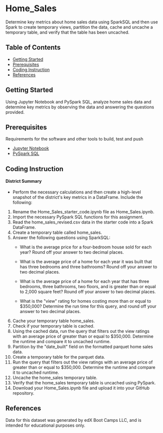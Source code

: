 # Home_Sales

Determine key metrics about home sales data using SparkSQL and then use Spark to create temporary views, partition the data, cache and uncache a temporary table, and verify that the table has been uncached. 

## Table of Contents

- [Getting Started](#getting-started)
- [Prerequisites](#Prerequisites)
- [Coding Instruction](#Coding-Instruction)
- [References](#references)
  
## Getting Started
Using Jupyter Notebook and PySpark SQL, analyze home sales data and determine key metrics by observing the data and answering the questions provided.

## Prerequisites

Requirements for the software and other tools to build, test and push 

- [Jupyter Notebook](https://jupyter.org/)
- [PySpark SQL](https://phoenixnap.com/kb/jupyter-pyspark#:~:text=Import%20the%20findspark%20module%2C%20initialize%20the%20module%2C%20and,show%20any%20errors%2C%20indicating%20the%20import%20was%20successful.)
  

## Coding Instruction

#### District Summary

- Perform the necessary calculations and then create a high-level snapshot of the district's key metrics in a DataFrame.
Include the following:

1. Rename the Home_Sales_starter_code.ipynb file as Home_Sales.ipynb.
2. Import the necessary PySpark SQL functions for this assignment.
3. Read the home_sales_revised.csv data in the starter code into a Spark DataFrame.
4. Create a temporary table called home_sales.
5. Answer the following questions using SparkSQL:
     - What is the average price for a four-bedroom house sold for each year? Round off your answer to two decimal places.
 
     - What is the average price of a home for each year it was built that has three bedrooms and three bathrooms? Round off your answer to two decimal places.
 
     - What is the average price of a home for each year that has three bedrooms, three bathrooms, two floors, and is greater than or equal to 2,000 square feet? Round off your answer to two decimal places.

     - What is the "view" rating for homes costing more than or equal to $350,000? Determine the run time for this query, and round off your answer to two decimal places.
6. Cache your temporary table home_sales.
7. Check if your temporary table is cached.
8. Using the cached data, run the query that filters out the view ratings with an average price of greater than or equal to $350,000. Determine the runtime and compare it to uncached runtime.
9. Partition by the "date_built" field on the formatted parquet home sales data.
10. Create a temporary table for the parquet data.
11.  Run the query that filters out the view ratings with an average price of greater than or equal to $350,000. Determine the runtime and compare it to uncached runtime.
12.  Uncache the home_sales temporary table.
13.  Verify that the home_sales temporary table is uncached using PySpark.
14.  Download your Home_Sales.ipynb file and upload it into your GitHub repository.


## References

Data for this dataset was generated by edX Boot Camps LLC, and is intended for educational purposes only.




